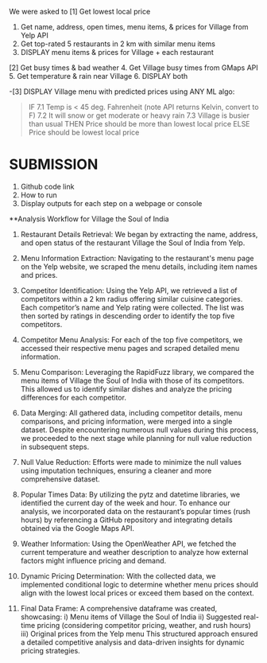 We were asked to
[1] Get lowest local price
1. Get name, address, open times, menu items, & prices for Village from Yelp API
2. Get top-rated 5 restaurants in 2 km with similar menu items
3. DISPLAY menu items & prices for Village + each restaurant

[2] Get busy times & bad weather
4. Get Village busy times from GMaps API
5. Get temperature & rain near Village
6. DISPLAY both

-[3] DISPLAY Village menu with predicted prices using ANY ML algo:
>IF
7.1 Temp is < 45 deg. Fahrenheit (note API returns Kelvin, convert to F)
7.2 It will snow or get moderate or heavy rain
7.3 Village is busier than usual
>THEN
Price should be more than lowest local price
>ELSE
Price should be lowest local price

# SUBMISSION
1. Github code link
2. How to run
3. Display outputs for each step on a webpage or console

**Analysis Workflow for Village the Soul of India
1. Restaurant Details Retrieval:
We began by extracting the name, address, and open status of the restaurant Village the Soul of India from Yelp.

2. Menu Information Extraction:
Navigating to the restaurant's menu page on the Yelp website, we scraped the menu details, including item names and prices.

3. Competitor Identification:
Using the Yelp API, we retrieved a list of competitors within a 2 km radius offering similar cuisine categories. Each competitor’s name and Yelp rating were collected. The list was then sorted by ratings in descending order to identify the top five competitors.

4. Competitor Menu Analysis:
For each of the top five competitors, we accessed their respective menu pages and scraped detailed menu information.

5. Menu Comparison:
Leveraging the RapidFuzz library, we compared the menu items of Village the Soul of India with those of its competitors. This allowed us to identify similar dishes and analyze the pricing differences for each competitor.

6. Data Merging:
All gathered data, including competitor details, menu comparisons, and pricing information, were merged into a single dataset. Despite encountering numerous null values during this process, we proceeded to the next stage while planning for null value reduction in subsequent steps.

7. Null Value Reduction:
Efforts were made to minimize the null values using imputation techniques, ensuring a cleaner and more comprehensive dataset.

8. Popular Times Data:
By utilizing the pytz and datetime libraries, we identified the current day of the week and hour. To enhance our analysis, we incorporated data on the restaurant’s popular times (rush hours) by referencing a GitHub repository and integrating details obtained via the Google Maps API.

9. Weather Information:
Using the OpenWeather API, we fetched the current temperature and weather description to analyze how external factors might influence pricing and demand.

10. Dynamic Pricing Determination:
With the collected data, we implemented conditional logic to determine whether menu prices should align with the lowest local prices or exceed them based on the context.

11. Final Data Frame:
A comprehensive dataframe was created, showcasing:
i) Menu items of Village the Soul of India
ii) Suggested real-time pricing (considering competitor pricing, weather, and rush hours)
iii) Original prices from the Yelp menu
This structured approach ensured a detailed competitive analysis and data-driven insights for dynamic pricing strategies.

